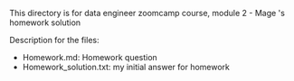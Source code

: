 This directory is for data engineer zoomcamp course, module 2 - Mage 's homework solution

Description for the files:

- Homework.md: Homework question
- Homework_solution.txt: my initial answer for homework
  
